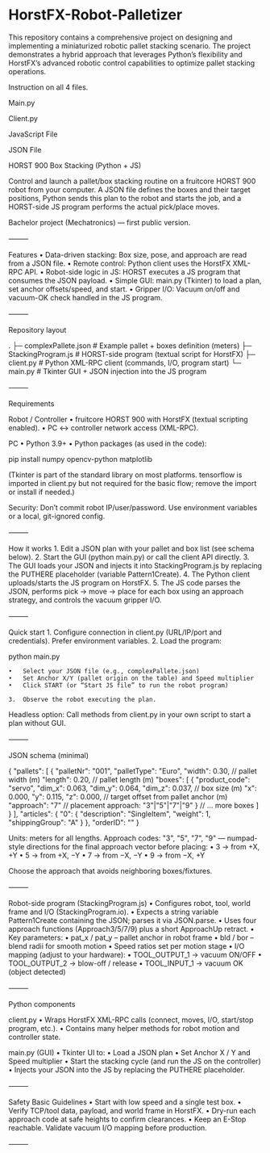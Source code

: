 # HorstFX-Robot-Palletizer
This repository contains a comprehensive project on designing and implementing a miniaturized robotic pallet stacking scenario. The project demonstrates a hybrid approach that leverages Python’s flexibility and HorstFX’s advanced robotic control capabilities to optimize pallet stacking operations. 

Instruction on all 4 files.

Main.py

Client.py

JavaScript File

JSON File



HORST 900 Box Stacking (Python + JS)

Control and launch a pallet/box stacking routine on a fruitcore HORST 900 robot from your computer.
A JSON file defines the boxes and their target positions, Python sends this plan to the robot and starts the job, and a HORST-side JS program performs the actual pick/place moves.

Bachelor project (Mechatronics) — first public version.

⸻

Features
	•	Data-driven stacking: Box size, pose, and approach are read from a JSON file.
	•	Remote control: Python client uses the HorstFX XML-RPC API.
	•	Robot-side logic in JS: HORST executes a JS program that consumes the JSON payload.
	•	Simple GUI: main.py (Tkinter) to load a plan, set anchor offsets/speed, and start.
	•	Gripper I/O: Vacuum on/off and vacuum-OK check handled in the JS program.

⸻

Repository layout

.
├─ complexPallete.json     # Example pallet + boxes definition (meters)
├─ StackingProgram.js      # HORST-side program (textual script for HorstFX)
├─ client.py               # Python XML-RPC client (commands, I/O, program start)
└─ main.py                 # Tkinter GUI + JSON injection into the JS program


⸻

Requirements

Robot / Controller
	•	fruitcore HORST 900 with HorstFX (textual scripting enabled).
	•	PC ↔ controller network access (XML-RPC).

PC
	•	Python 3.9+
	•	Python packages (as used in the code):

pip install numpy opencv-python matplotlib

(Tkinter is part of the standard library on most platforms. tensorflow is imported in client.py but not required for the basic flow; remove the import or install if needed.)

Security: Don’t commit robot IP/user/password. Use environment variables or a local, git-ignored config.

⸻

How it works
	1.	Edit a JSON plan with your pallet and box list (see schema below).
	2.	Start the GUI (python main.py) or call the client API directly.
	3.	The GUI loads your JSON and injects it into StackingProgram.js by replacing the PUTHERE placeholder (variable Pattern1Create).
	4.	The Python client uploads/starts the JS program on HorstFX.
	5.	The JS code parses the JSON, performs pick → move → place for each box using an approach strategy, and controls the vacuum gripper I/O.

⸻

Quick start
	1.	Configure connection in client.py (URL/IP/port and credentials). Prefer environment variables.
	2.	Load the program:

python main.py

	•	Select your JSON file (e.g., complexPallete.json)
	•	Set Anchor X/Y (pallet origin on the table) and Speed multiplier
	•	Click START (or “Start JS file” to run the robot program)

	3.	Observe the robot executing the plan.

Headless option: Call methods from client.py in your own script to start a plan without GUI.

⸻

JSON schema (minimal)

{
  "pallets": [
    {
      "palletNr": "001",
      "palletType": "Euro",
      "width": 0.30,               // pallet width  (m)
      "length": 0.20,              // pallet length (m)
      "boxes": [
        {
          "product_code": "servo",
          "dim_x": 0.063, "dim_y": 0.064, "dim_z": 0.037,  // box size (m)
          "x": 0.000,  "y": 0.115,  "z": 0.000,            // target offset from pallet anchor (m)
          "approach": "7"                                  // placement approach: "3"|"5"|"7"|"9"
        }
        // ... more boxes
      ]
    }
  ],
  "articles": { "0": { "description": "SingleItem", "weight": 1, "shippingGroup": "A" } },
  "orderID": ""
}

Units: meters for all lengths.
Approach codes: "3", "5", "7", "9" — numpad-style directions for the final approach vector before placing:
	•	3 → from +X, +Y
	•	5 → from +X, −Y
	•	7 → from −X, −Y
	•	9 → from −X, +Y

Choose the approach that avoids neighboring boxes/fixtures.

⸻

Robot-side program (StackingProgram.js)
	•	Configures robot, tool, world frame and I/O (StackingProgram.io).
	•	Expects a string variable Pattern1Create containing the JSON; parses it via JSON.parse.
	•	Uses four approach functions (Approach3/5/7/9) plus a short ApproachUp retract.
	•	Key parameters:
	•	pat_x / pat_y – pallet anchor in robot frame
	•	bld / bor – blend radii for smooth motion
	•	Speed ratios set per motion stage
	•	I/O mapping (adjust to your hardware):
	•	TOOL_OUTPUT_1 → vacuum ON/OFF
	•	TOOL_OUTPUT_2 → blow-off / release
	•	TOOL_INPUT_1  → vacuum OK (object detected)

⸻

Python components

client.py
	•	Wraps HorstFX XML-RPC calls (connect, moves, I/O, start/stop program, etc.).
	•	Contains many helper methods for robot motion and controller state.

main.py (GUI)
	•	Tkinter UI to:
	•	Load a JSON plan
	•	Set Anchor X / Y and Speed multiplier
	•	Start the stacking cycle (and run the JS on the controller)
	•	Injects your JSON into the JS by replacing the PUTHERE placeholder.

⸻

Safety Basic Guidelines
	•	Start with low speed and a single test box.
	•	Verify TCP/tool data, payload, and world frame in HorstFX.
	•	Dry-run each approach code at safe heights to confirm clearances.
	•	Keep an E-Stop reachable. Validate vacuum I/O mapping before production.

⸻

